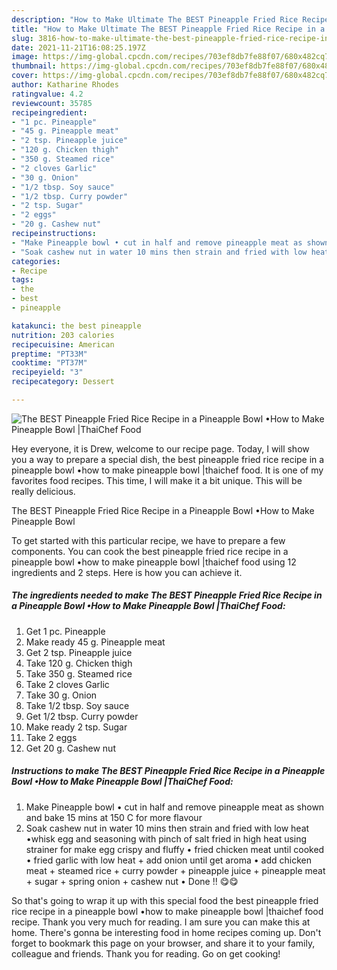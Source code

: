 ```yaml
---
description: "How to Make Ultimate The BEST Pineapple Fried Rice Recipe in a Pineapple Bowl •How to Make Pineapple Bowl |ThaiChef Food"
title: "How to Make Ultimate The BEST Pineapple Fried Rice Recipe in a Pineapple Bowl •How to Make Pineapple Bowl |ThaiChef Food"
slug: 3816-how-to-make-ultimate-the-best-pineapple-fried-rice-recipe-in-a-pineapple-bowl-how-to-make-pineapple-bowl-thaichef-food
date: 2021-11-21T16:08:25.197Z
image: https://img-global.cpcdn.com/recipes/703ef8db7fe88f07/680x482cq70/the-best-pineapple-fried-rice-recipe-in-a-pineapple-bowl-how-to-make-pineapple-bowl-thaichef-food-recipe-main-photo.jpg
thumbnail: https://img-global.cpcdn.com/recipes/703ef8db7fe88f07/680x482cq70/the-best-pineapple-fried-rice-recipe-in-a-pineapple-bowl-how-to-make-pineapple-bowl-thaichef-food-recipe-main-photo.jpg
cover: https://img-global.cpcdn.com/recipes/703ef8db7fe88f07/680x482cq70/the-best-pineapple-fried-rice-recipe-in-a-pineapple-bowl-how-to-make-pineapple-bowl-thaichef-food-recipe-main-photo.jpg
author: Katharine Rhodes
ratingvalue: 4.2
reviewcount: 35785
recipeingredient:
- "1 pc. Pineapple"
- "45 g. Pineapple meat"
- "2 tsp. Pineapple juice"
- "120 g. Chicken thigh"
- "350 g. Steamed rice"
- "2 cloves Garlic"
- "30 g. Onion"
- "1/2 tbsp. Soy sauce"
- "1/2 tbsp. Curry powder"
- "2 tsp. Sugar"
- "2 eggs"
- "20 g. Cashew nut"
recipeinstructions:
- "Make Pineapple bowl • cut in half and remove pineapple meat as shown and bake 15 mins at 150 C for more flavour"
- "Soak cashew nut in water 10 mins then strain and fried with low heat •whisk egg and seasoning with pinch of salt fried in high heat using strainer for make egg crispy and fluffy • fried chicken meat until cooked • fried garlic with low heat + add onion until get aroma • add chicken meat + steamed rice + curry powder + pineapple juice + pineapple meat + sugar + spring onion + cashew nut • Done !! 😋😋"
categories:
- Recipe
tags:
- the
- best
- pineapple

katakunci: the best pineapple 
nutrition: 203 calories
recipecuisine: American
preptime: "PT33M"
cooktime: "PT37M"
recipeyield: "3"
recipecategory: Dessert

---
```



![The BEST Pineapple Fried Rice Recipe in a Pineapple Bowl •How to Make Pineapple Bowl |ThaiChef Food](https://img-global.cpcdn.com/recipes/703ef8db7fe88f07/680x482cq70/the-best-pineapple-fried-rice-recipe-in-a-pineapple-bowl-how-to-make-pineapple-bowl-thaichef-food-recipe-main-photo.jpg)

Hey everyone, it is Drew, welcome to our recipe page. Today, I will show you a way to prepare a special dish, the best pineapple fried rice recipe in a pineapple bowl •how to make pineapple bowl |thaichef food. It is one of my favorites food recipes. This time, I will make it a bit unique. This will be really delicious.

The BEST Pineapple Fried Rice Recipe in a Pineapple Bowl •How to Make Pineapple Bowl 

To get started with this particular recipe, we have to prepare a few components. You can cook the best pineapple fried rice recipe in a pineapple bowl •how to make pineapple bowl |thaichef food using 12 ingredients and 2 steps. Here is how you can achieve it.

<!--inarticleads1-->

##### The ingredients needed to make The BEST Pineapple Fried Rice Recipe in a Pineapple Bowl •How to Make Pineapple Bowl |ThaiChef Food:

1. Get 1 pc. Pineapple
1. Make ready 45 g. Pineapple meat
1. Get 2 tsp. Pineapple juice
1. Take 120 g. Chicken thigh
1. Take 350 g. Steamed rice
1. Take 2 cloves Garlic
1. Take 30 g. Onion
1. Take 1/2 tbsp. Soy sauce
1. Get 1/2 tbsp. Curry powder
1. Make ready 2 tsp. Sugar
1. Take 2 eggs
1. Get 20 g. Cashew nut




<!--inarticleads2-->

##### Instructions to make The BEST Pineapple Fried Rice Recipe in a Pineapple Bowl •How to Make Pineapple Bowl |ThaiChef Food:

1. Make Pineapple bowl • cut in half and remove pineapple meat as shown and bake 15 mins at 150 C for more flavour
1. Soak cashew nut in water 10 mins then strain and fried with low heat •whisk egg and seasoning with pinch of salt fried in high heat using strainer for make egg crispy and fluffy • fried chicken meat until cooked • fried garlic with low heat + add onion until get aroma • add chicken meat + steamed rice + curry powder + pineapple juice + pineapple meat + sugar + spring onion + cashew nut • Done !! 😋😋




So that's going to wrap it up with this special food the best pineapple fried rice recipe in a pineapple bowl •how to make pineapple bowl |thaichef food recipe. Thank you very much for reading. I am sure you can make this at home. There's gonna be interesting food in home recipes coming up. Don't forget to bookmark this page on your browser, and share it to your family, colleague and friends. Thank you for reading. Go on get cooking!
